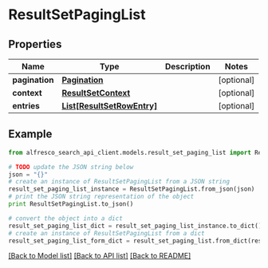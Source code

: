 # ResultSetPagingList


## Properties
Name | Type | Description | Notes
------------ | ------------- | ------------- | -------------
**pagination** | [**Pagination**](Pagination.md) |  | [optional] 
**context** | [**ResultSetContext**](ResultSetContext.md) |  | [optional] 
**entries** | [**List[ResultSetRowEntry]**](ResultSetRowEntry.md) |  | [optional] 

## Example

```python
from alfresco_search_api_client.models.result_set_paging_list import ResultSetPagingList

# TODO update the JSON string below
json = "{}"
# create an instance of ResultSetPagingList from a JSON string
result_set_paging_list_instance = ResultSetPagingList.from_json(json)
# print the JSON string representation of the object
print ResultSetPagingList.to_json()

# convert the object into a dict
result_set_paging_list_dict = result_set_paging_list_instance.to_dict()
# create an instance of ResultSetPagingList from a dict
result_set_paging_list_form_dict = result_set_paging_list.from_dict(result_set_paging_list_dict)
```
[[Back to Model list]](../README.md#documentation-for-models) [[Back to API list]](../README.md#documentation-for-api-endpoints) [[Back to README]](../README.md)


